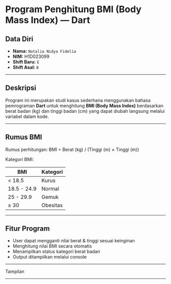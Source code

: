 # Program Penghitung BMI (Body Mass Index) — Dart

## Data Diri
-   **Nama:** `Natalia Nidya Fidelia`
-   **NIM:** H1D023099
-   **Shift Baru:** `E`
-   **Shift Asal:** `B`


---

## Deskripsi
Program ini merupakan studi kasus sederhana menggunakan bahasa pemrograman **Dart** untuk menghitung **BMI (Body Mass Index)** berdasarkan berat badan (kg) dan tinggi badan (cm) yang dapat diubah langsung melalui variabel dalam kode.

---

## Rumus BMI

Rumus perhitungan:
BMI = Berat (kg) / (Tinggi (m) × Tinggi (m))


Kategori BMI:

| BMI | Kategori |
|-----|----------|
| < 18.5 | Kurus |
| 18.5 - 24.9 | Normal |
| 25 - 29.9 | Gemuk |
| ≥ 30 | Obesitas |

---

## Fitur Program
- User dapat mengganti nilai berat & tinggi sesuai keinginan
- Menghitung nilai BMI secara otomatis
- Menampilkan status kategori berat badan
- Output ditampilkan melalui console

---

Tampilan


---
